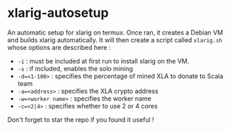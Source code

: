 # xlarig-autosetup
An automatic setup for xlarig on termux. Once ran, it creates a Debian VM and builds xlarig automatically. It will then create a script called `xlarig.sh` whose options are described here :

- `-i` : must be included at first run to install xlarig on the VM.
- `-s` : if included, enables the solo mining
- `-d=<1-100>` : specifies the percentage of mined XLA to donate to Scala team
- `-a=<address>` : specifies the XLA crypto address
- `-w=<worker name>` : specifies the worker name
- `-c=<2|4>` : specifies whether to use 2 or 4 cores

Don't forget to star the repo if you found it useful !
